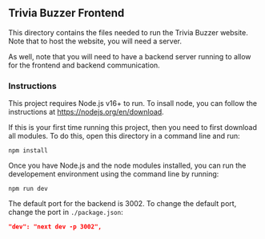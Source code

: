 ## Trivia Buzzer Frontend

This directory contains the files needed to run the Trivia Buzzer website. Note that to host the website, you will need a server.

As well, note that you will need to have a backend server running to allow for the frontend and backend communication.

### Instructions

This project requires Node.js v16+ to run. To insall node, you can follow the instructions at https://nodejs.org/en/download.

If this is your first time running this project, then you need to first download all modules. To do this, open this directory in a command line and run:
```
npm install
```

Once you have Node.js and the node modules installed, you can run the developement environment using the command line by running:
```
npm run dev
```

The default port for the backend is 3002. To change the default port, change the port in `./package.json`:
```json
"dev": "next dev -p 3002",
```